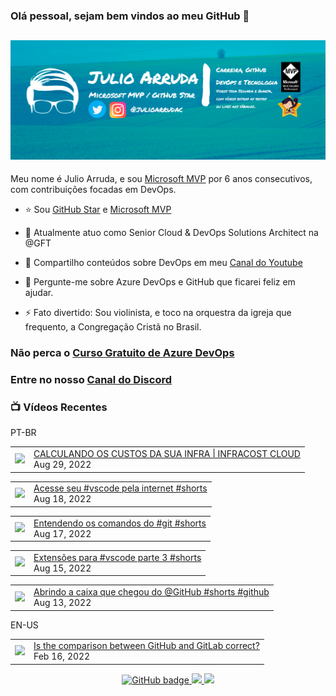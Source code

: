 ### Olá pessoal, sejam bem vindos ao meu GitHub 👋

## [![Julio Arruda Header](https://raw.githubusercontent.com/julioarruda/julioarruda/master/fundo%20github.png)](https://youtube.com/user/julioarrudac)
Meu nome é Julio Arruda, e sou [Microsoft MVP](https://mvp.microsoft.com/pt-br/PublicProfile/5002557?fullName=Julio%20%20Arruda) por 6 anos consecutivos, com contribuições focadas em DevOps.


- ⭐ Sou [GitHub Star](https://stars.github.com/profiles/julioarruda) e [Microsoft MVP](https://mvp.microsoft.com/pt-br/PublicProfile/5002557?fullName=Julio%20%20Arruda)

- 🔭 Atualmente atuo como Senior Cloud & DevOps Solutions Architect na @GFT

- 👯 Compartilho conteúdos sobre DevOps em meu [Canal do Youtube](https://youtube.com/user/julioarrudac)

- 💬 Pergunte-me sobre Azure DevOps e GitHub que ficarei feliz em ajudar.

- ⚡ Fato divertido: Sou violinista, e toco na orquestra da igreja que frequento, a Congregação Cristã no Brasil.





### Não perca o [Curso Gratuito de Azure DevOps](https://github.com/julioarruda/Curso-Azure-DevOps)

### Entre no nosso [Canal do Discord](https://discord.gg/HAr9WFYkpB)


### 📺 Vídeos Recentes

PT-BR

<!-- YOUTUBE:START --><table><tr><td><a href="https://www.youtube.com/watch?v=g-FGoQKtanA"><img width="140px" src="https://i.ytimg.com/vi/g-FGoQKtanA/mqdefault.jpg"></a></td>
<td><a href="https://www.youtube.com/watch?v=g-FGoQKtanA">CALCULANDO OS CUSTOS DA SUA INFRA | INFRACOST CLOUD</a><br/>Aug 29, 2022</td></tr></table>
<table><tr><td><a href="https://www.youtube.com/watch?v=tXc1rc2_WxY"><img width="140px" src="https://i.ytimg.com/vi/tXc1rc2_WxY/mqdefault.jpg"></a></td>
<td><a href="https://www.youtube.com/watch?v=tXc1rc2_WxY">Acesse seu #vscode pela internet #shorts</a><br/>Aug 18, 2022</td></tr></table>
<table><tr><td><a href="https://www.youtube.com/watch?v=2HWm5yOQYtM"><img width="140px" src="https://i.ytimg.com/vi/2HWm5yOQYtM/mqdefault.jpg"></a></td>
<td><a href="https://www.youtube.com/watch?v=2HWm5yOQYtM">Entendendo os comandos do #git #shorts</a><br/>Aug 17, 2022</td></tr></table>
<table><tr><td><a href="https://www.youtube.com/watch?v=-kLIiiQA1gc"><img width="140px" src="https://i.ytimg.com/vi/-kLIiiQA1gc/mqdefault.jpg"></a></td>
<td><a href="https://www.youtube.com/watch?v=-kLIiiQA1gc">Extensões para #vscode parte 3 #shorts</a><br/>Aug 15, 2022</td></tr></table>
<table><tr><td><a href="https://www.youtube.com/watch?v=0WYZIqXtTdc"><img width="140px" src="https://i.ytimg.com/vi/0WYZIqXtTdc/mqdefault.jpg"></a></td>
<td><a href="https://www.youtube.com/watch?v=0WYZIqXtTdc">Abrindo a caixa que chegou do @GitHub  #shorts #github</a><br/>Aug 13, 2022</td></tr></table>
<!-- YOUTUBE:END -->

EN-US
<!-- YOUTUBEEN:START --><table><tr><td><a href="https://www.youtube.com/watch?v=wHo1ftsyzNE"><img width="140px" src="https://i.ytimg.com/vi/wHo1ftsyzNE/mqdefault.jpg"></a></td>
<td><a href="https://www.youtube.com/watch?v=wHo1ftsyzNE">Is the comparison between GitHub and GitLab correct?</a><br/>Feb 16, 2022</td></tr></table>
<!-- YOUTUBEEN:END -->



<p align="center">
  <a href="https://github.com/julioarruda?tab=followers">
    <img src="https://img.shields.io/github/followers/julioarruda?label=Followers&logo=GitHub&style=for-the-badge" alt="GitHub badge" />
  </a>
  <a href="http://twitter.com/julioarrudac">
    <img src="https://img.shields.io/twitter/follow/julioarrudac?label=Twitter&logo=twitter&style=for-the-badge" />
  </a>
  <a href="http://youtube.com/c/julioarruda?sub_confirmation=1">
    <img src="https://img.shields.io/youtube/views/4BYlkYtHNus?label=YouTube&logo=YouTube&style=for-the-badge" />
  </a>
</p>

<!--
**julioarruda/julioarruda** is a ✨ _special_ ✨ repository because its `README.md` (this file) appears on your GitHub profile.

Here are some ideas to get you started:

- 🔭 I’m currently working on ...
- 🌱 I’m currently learning ...
- 👯 I’m looking to collaborate on ...
- 🤔 I’m looking for help with ...
- 💬 Ask me about ...
- 📫 How to reach me: ...
- 😄 Pronouns: ...
- ⚡ Fun fact: ...
-->

